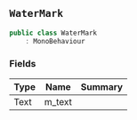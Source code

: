 ## `WaterMark`

```csharp
public class WaterMark
    : MonoBehaviour
```

### Fields

| Type | Name | Summary | 
| --- | --- | --- | 
| Text | m_text |  | 


